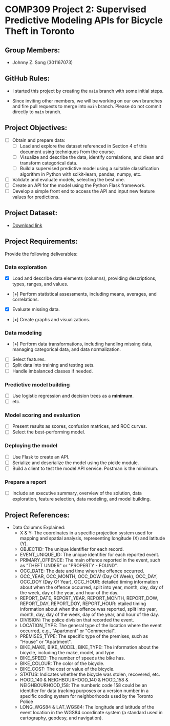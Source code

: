 # COMP309 Project 2: Supervised Predictive Modeling APIs for Bicycle Theft in Toronto

## Group Members:

- Johnny Z. Song (301167073)

## GitHub Rules:

- I started this project by creating the `main` branch with some initial steps. 

- Since inviting other members, we will be working on our own branches and fire pull requests to merge into `main` branch. Please do not commit directly to `main` branch.

## Project Objectives:
- [ ] Obtain and prepare data:
  - [ ] Load and explore the dataset referenced in Section 4 of this document using techniques from the course.
  - [ ] Visualize and describe the data, identify correlations, and clean and transform categorical data.
  - [ ] Build a supervised predictive model using a suitable classification algorithm in Python with scikit-learn, pandas, numpy, etc.
- [ ] Validate and evaluate models, selecting the best one.
- [ ] Create an API for the model using the Python Flask framework.
- [ ] Develop a simple front end to access the API and input new feature values for predictions.

## Project Dataset:
-  [Download link](https://opendata.arcgis.com/api/v3/datasets/a89d10d5e28444ceb0c8d1d4c0ee39cc_0/downloads/data?format=csv&spatialRefId=3857&where=1%3D1)

## Project Requirements:

Provide the following deliverables:

### Data exploration

- [x] Load and describe data elements (columns), providing descriptions, types, ranges, and values.
- [◑] Perform statistical assessments, including means, averages, and correlations.
- [x] Evaluate missing data.
- [◑] Create graphs and visualizations.

### Data modeling

- [◑] Perform data transformations, including handling missing data, managing categorical data, and data normalization.
- [ ] Select features.
- [ ] Split data into training and testing sets.
- [ ] Handle imbalanced classes if needed.

### Predictive model building

- [ ] Use logistic regression and decision trees as a **minimum**.
- [ ] etc.

### Model scoring and evaluation

- [ ] Present results as scores, confusion matrices, and ROC curves.
- [ ] Select the best-performing model.

### Deploying the model

- [ ] Use Flask to create an API.
- [ ] Serialize and deserialize the model using the pickle module.
- [ ] Build a client to test the model API service. Postman is the mimimum.

### Prepare a report

- [ ] Include an executive summary, overview of the solution, data exploration, feature selection, data modeling, and model building.


## Project References:

- Data Columns Explained:
  - X & Y: The coordinates in a specific projection system used for mapping and spatial analysis, representing longitude (X) and latitude (Y).
  - OBJECTID: The unique identifier for each record.
  - EVENT_UNIQUE_ID: The unique identifier for each reported event.
  - PRIMARY_OFFENCE: The main offence reported in the event, such as "THEFT UNDER" or "PROPERTY - FOUND".
  - OCC_DATE: The date and time when the offence occurred.
  - OCC_YEAR, OCC_MONTH, OCC_DOW (Day Of Week), OCC_DAY, OCC_DOY (Day Of Year), OCC_HOUR: detailed timing information about when the offence occurred, split into year, month, day, day of the week, day of the year, and hour of the day.
  - REPORT_DATE, REPORT_YEAR, REPORT_MONTH, REPORT_DOW, REPORT_DAY, REPORT_DOY, REPORT_HOUR: etailed timing information about when the offence was reported, split into year, month, day, day of the week, day of the year, and hour of the day.
  - DIVISION: The police division that recorded the event.
  - LOCATION_TYPE: The general type of the location where the event occurred, e.g., "Apartment" or "Commercial".
  - PREMISES_TYPE: The specific type of the premises, such as "House" or "Apartment".
  - BIKE_MAKE, BIKE_MODEL, BIKE_TYPE: The information about the bicycle, including the make, model, and type.
  - BIKE_SPEED: The number of speeds the bike has.
  - BIKE_COLOUR: The color of the bicycle.
  - BIKE_COST: The cost or value of the bicycle.
  - STATUS: Indicates whether the bicycle was stolen, recovered, etc.
  - HOOD_140 & NEIGHBOURHOOD_140 & HOOD_158 & NEIGHBOURHOOD_158: The numberic code 158 could be an identifier for data tracking purposes or a version number in a specific coding system for neighborhoods used by the Toronto Police
  - LONG_WGS84 & LAT_WGS84: The longitude and latitude of the event location in the WGS84 coordinate system (a standard used in cartography, geodesy, and navigation).